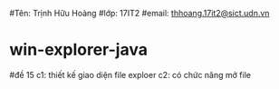#Tên: Trịnh Hữu Hoàng 
#lớp: 17IT2
#email: thhoang.17it2@sict.udn.vn
# win-explorer-java
#đề 15
c1: thiết kế giao diện file exploer
c2: có chức năng mở file
